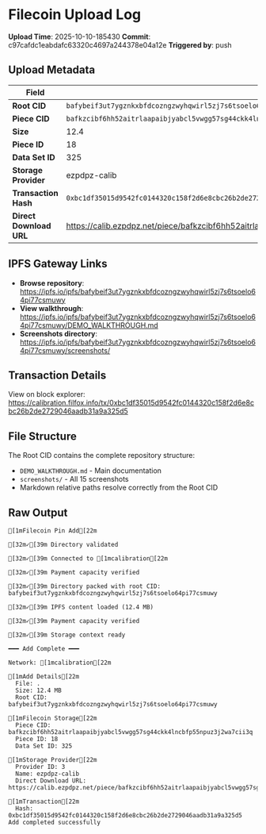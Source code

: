 # Filecoin Upload Log

**Upload Time**: 2025-10-10-185430
**Commit**: c97cafdc1eabdafc63320c4697a244378e04a12e
**Triggered by**: push

## Upload Metadata

| Field | Value |
|-------|-------|
| **Root CID** | `bafybeif3ut7ygznkxbfdcozngzwyhqwirl5zj7s6tsoelo64pi77csmuwy` |
| **Piece CID** | `bafkzcibf6hh52aitrlaapaibjyabcl5vwgg57sg44ckk4lncbfp55npuz3j2wa7cii3q` |
| **Size** | 12.4 |
| **Piece ID** | 18 |
| **Data Set ID** | 325 |
| **Storage Provider** | ezpdpz-calib |
| **Transaction Hash** | `0xbc1df35015d9542fc0144320c158f2d6e8cbc26b2de2729046aadb31a9a325d5` |
| **Direct Download URL** | https://calib.ezpdpz.net/piece/bafkzcibf6hh52aitrlaapaibjyabcl5vwgg57sg44ckk4lncbfp55npuz3j2wa7cii3q |

## IPFS Gateway Links

- **Browse repository**: https://ipfs.io/ipfs/bafybeif3ut7ygznkxbfdcozngzwyhqwirl5zj7s6tsoelo64pi77csmuwy
- **View walkthrough**: https://ipfs.io/ipfs/bafybeif3ut7ygznkxbfdcozngzwyhqwirl5zj7s6tsoelo64pi77csmuwy/DEMO_WALKTHROUGH.md
- **Screenshots directory**: https://ipfs.io/ipfs/bafybeif3ut7ygznkxbfdcozngzwyhqwirl5zj7s6tsoelo64pi77csmuwy/screenshots/

## Transaction Details

View on block explorer: https://calibration.filfox.info/tx/0xbc1df35015d9542fc0144320c158f2d6e8cbc26b2de2729046aadb31a9a325d5

## File Structure

The Root CID contains the complete repository structure:
- `DEMO_WALKTHROUGH.md` - Main documentation
- `screenshots/` - All 15 screenshots
- Markdown relative paths resolve correctly from the Root CID

## Raw Output

```
[1mFilecoin Pin Add[22m

[32m✓[39m Directory validated

[32m✓[39m Connected to [1mcalibration[22m

[32m✓[39m Payment capacity verified

[32m✓[39m Directory packed with root CID: bafybeif3ut7ygznkxbfdcozngzwyhqwirl5zj7s6tsoelo64pi77csmuwy

[32m✓[39m IPFS content loaded (12.4 MB)

[32m✓[39m Payment capacity verified

[32m✓[39m Storage context ready

━━━ Add Complete ━━━

Network: [1mcalibration[22m

[1mAdd Details[22m
  File: .
  Size: 12.4 MB
  Root CID: bafybeif3ut7ygznkxbfdcozngzwyhqwirl5zj7s6tsoelo64pi77csmuwy

[1mFilecoin Storage[22m
  Piece CID: bafkzcibf6hh52aitrlaapaibjyabcl5vwgg57sg44ckk4lncbfp55npuz3j2wa7cii3q
  Piece ID: 18
  Data Set ID: 325

[1mStorage Provider[22m
  Provider ID: 3
  Name: ezpdpz-calib
  Direct Download URL: https://calib.ezpdpz.net/piece/bafkzcibf6hh52aitrlaapaibjyabcl5vwgg57sg44ckk4lncbfp55npuz3j2wa7cii3q

[1mTransaction[22m
  Hash: 0xbc1df35015d9542fc0144320c158f2d6e8cbc26b2de2729046aadb31a9a325d5
Add completed successfully
```
